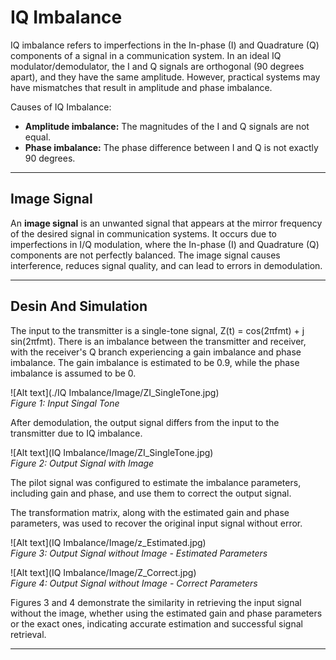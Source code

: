 # IQ Imbalance 
IQ imbalance refers to imperfections in the In-phase (I) and Quadrature (Q) components of a signal in a communication system. In an ideal IQ modulator/demodulator, the I and Q signals are orthogonal (90 degrees apart), and they have the same amplitude. However, practical systems may have mismatches that result in amplitude and phase imbalance.

Causes of IQ Imbalance:
- **Amplitude imbalance:** The magnitudes of the I and Q signals are not equal.
- **Phase imbalance:** The phase difference between I and Q is not exactly 90 degrees.

---
## Image Signal

An **image signal** is an unwanted signal that appears at the mirror frequency of the desired signal in communication systems. It occurs due to imperfections in I/Q modulation, where the In-phase (I) and Quadrature (Q) components are not perfectly balanced. The image signal causes interference, reduces signal quality, and can lead to errors in demodulation.

---
## Desin And Simulation

The input to the transmitter is a single-tone signal, Z(t) = cos(2πfmt) + j sin(2πfmt). There is an imbalance between the transmitter and receiver, with the receiver's Q branch experiencing a gain imbalance and phase imbalance. The gain imbalance is estimated to be 0.9, while the phase imbalance is assumed to be 0.

![Alt text](./IQ Imbalance/Image/ZI_SingleTone.jpg)
<br /> *Figure 1: Input Singal Tone*

After demodulation, the output signal differs from the input to the transmitter due to IQ imbalance.

![Alt text](IQ Imbalance/Image/ZI_SingleTone.jpg)
<br /> *Figure 2: Output Signal with Image*

The pilot signal was configured to estimate the imbalance parameters, including gain and phase, and use them to correct the output signal.

The transformation matrix, along with the estimated gain and phase parameters, was used to recover the original input signal without error.

![Alt text](IQ Imbalance/Image/z_Estimated.jpg)
<br /> *Figure 3: Output Signal without Image - Estimated Parameters*

![Alt text](IQ Imbalance/Image/Z_Correct.jpg)
<br /> *Figure 4: Output Signal without Image - Correct Parameters*

Figures 3 and 4 demonstrate the similarity in retrieving the input signal without the image, whether using the estimated gain and phase parameters or the exact ones, indicating accurate estimation and successful signal retrieval.

---

